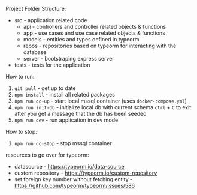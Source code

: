 Project Folder Structure:

- src - application related code
  - api - controllers and controller related objects & functions
  - app - use cases and use case related objects & functions
  - models - entities and types defined in typeorm
  - repos - repositories based on typeorm for interacting with the database
  - server - bootstraping express server
- tests - tests for the application

How to run:

1. `git pull` - get up to date
2. `npm install` - install all related packages
3. `npm run dc-up` - start local mssql container (uses `docker-compose.yml`)
4. `npm run init-db` - initialize local db with current schema
   `ctrl` + `C` to exit after you get a message that the db has been seeded
5. `npm run dev` - run application in dev mode

How to stop:

1. `npm run dc-stop` - stop mssql container

resources to go over for typeorm:

- datasource - https://typeorm.io/data-source
- custom repository - https://typeorm.io/custom-repository
- set foreign key number without fetching entity - https://github.com/typeorm/typeorm/issues/586
